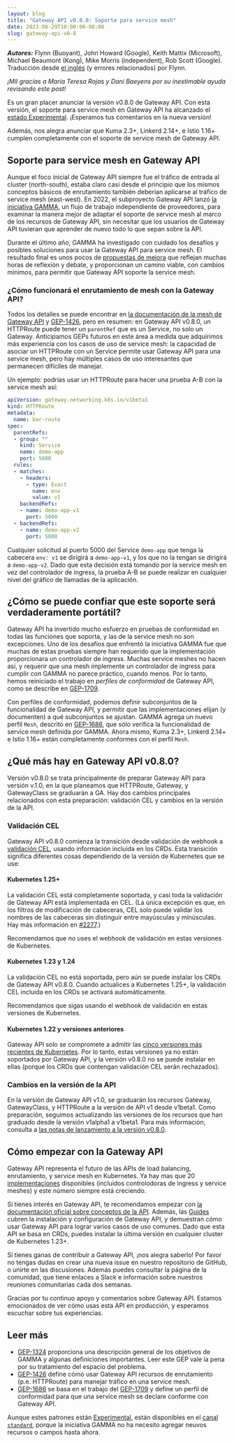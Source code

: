 ```yaml
---
layout: blog
title: "Gateway API v0.8.0: Soporte para service mesh"
date: 2023-08-29T10:00:00-08:00
slug: gateway-api-v0-8
---
```


***Autores:*** Flynn (Buoyant), John Howard (Google), Keith Mattix
(Microsoft), Michael Beaumont (Kong), Mike Morris (independent), Rob Scott
(Google). Traducción desde [el inglés][english] (y errores relacionados) por
Flynn.

_¡Mil gracias a María Teresa Rojas y Dani Baeyens por su inestimable ayuda revisando este post!_

Es un gran placer anunciar la versión v0.8.0 de Gateway API. Con esta versión,
el soporte para service mesh en Gateway API ha alcanzado el [estado
Experimental][status]. ¡Esperamos tus comentarios en la nueva versión!

Además, nos alegra anunciar que Kuma 2.3+, Linkerd 2.14+, e Istio 1.16+
cumplen completamente con el soporte de service mesh de Gateway API.

## Soporte para service mesh en Gateway API

Aunque el foco inicial de Gateway API siempre fue el tráfico de entrada al
cluster (north-south), estaba claro casi desde el principio que los mismos
conceptos básicos de enrutamiento también deberían aplicarse al tráfico de
service mesh (east-west). En 2022, el subproyecto Gateway API lanzó [la
iniciativa GAMMA][gamma], un flujo de trabajo independiente de proveedores,
para examinar la manera mejor de adaptar el soporte de service mesh al marco
de los recursos de Gateway API, sin necesitar que los usuarios de Gateway API
tuvieran que aprender de nuevo todo lo que sepan sobre la API.

Durante el último año, GAMMA ha investigado con cuidado los desafíos y
posibles soluciones para usar la Gateway API para service mesh. El resultado
final es unos pocos de [propuestas de mejora][geps] que reflejan muchas horas
de reflexión y debate, y proporcionan un camino viable, con cambios mínimos,
para permitir que Gateway API soporte la service mesh.

### ¿Cómo funcionará el enrutamiento de mesh con la Gateway API?

Todos los detalles se puede encontrar en [la documentación de la mesh de
Gateway API][mesh-routing] y [GEP-1426], pero en resumen: en Gateway API
v0.8.0, un HTTPRoute puede tener un `parentRef` que es un Service, no solo un
Gateway. Anticipamos GEPs futuros en este área a medida que adquirimos más
experiencia con los casos de uso de service mesh: la capacidad de asociar un
HTTPRoute con un Service permite usar Gateway API para una service mesh, pero
hay múltiples casos de uso interesantes que permanecen difíciles de manejar.

Un ejemplo: podrías usar un HTTPRoute para hacer una prueba A-B con la service mesh así:

```yaml
apiVersion: gateway.networking.k8s.io/v1beta1
kind: HTTPRoute
metadata:
  name: bar-route
spec:
  parentRefs:
  - group: ""
    kind: Service
    name: demo-app
    port: 5000
  rules:
  - matches:
    - headers:
      - type: Exact
        name: env
        value: v1
    backendRefs:
    - name: demo-app-v1
      port: 5000
  - backendRefs:
    - name: demo-app-v2
      port: 5000
```

Cualquier solicitud al puerto 5000 del Service `demo-app` que tenga la
cabecera `env: v1` se dirigirá a `demo-app-v1`, y los que no la tengan se
dirigirá a `demo-app-v2`. Dado que esta decisión está tomando por la service
mesh en vez del controlador de ingress, la prueba A-B se puede realizar en
cualquier nivel del gráfico de llamadas de la aplicación.

## ¿Cómo se puede confiar que este soporte será verdaderamente portátil?

Gateway API ha invertido mucho esfuerzo en pruebas de conformidad en todas las
funciones que soporta, y las de la service mesh no son excepciones. Uno de los
desafíos que enfrentó la iniciativa GAMMA fue que muchas de estas pruebas
siempre han requerido que la implementación proporcionara un controlador de
ingress. Muchas service meshes no hacen así, y requerir que una mesh
implemente un controlador de ingress para cumplir con GAMMA no parece
práctico, cuando menos. Por lo tanto, hemos reiniciado el trabajo en _perfiles
de conformidad_ de Gateway API, como se describe en [GEP-1709].

Con perfiles de conformidad, podemos definir subconjuntos de la funcionalidad
de Gateway API, y permitir que las implementaciones elijan (y documenten) a
qué subconjuntos se ajustan. GAMMA agrega un nuevo perfil `Mesh`, descrito en
[GEP-1686], que sólo verifica la funcionalidad de service mesh definida por
GAMMA. Ahora mismo, Kuma 2.3+, Linkerd 2.14+ e Istio 1.16+ están completamente
conformes con el perfil `Mesh`.

## ¿Qué más hay en Gateway API v0.8.0?

Versión v0.8.0 se trata principalmente de preparar Gateway API para versión
v.1.0, en la que planeamos que HTTPRoute, Gateway, y GatewayClass se graduarán
a GA. Hay dos cambios principales relacionados con esta preparación:
validación CEL y cambios en la versión de la API.

### Validación CEL

Gateway API v0.8.0 comienza la transición desde validación de webhook a
[validación CEL][cel], usando información incluida en los CRDs. Esta
transición significa diferentes cosas dependiendo de la versión de Kubernetes
que se use:

#### Kubernetes 1.25+

La validación CEL está completamente soportada, y casi toda la validación de
Gateway API está implementada en CEL. (La única excepción es que, en los
filtros de modificación de cabeceras, CEL solo puede validar los nombres de
las cabeceras sin distinguir entre mayúsculas y minúsculas. Hay más
información en [#2277][issue 2277].)

Recomendamos que _no_ uses el webhook de validación en estas versiones de
Kubernetes.

#### Kubernetes 1.23 y 1.24

La validación CEL no está soportada, pero aún se puede instalar los CRDs de
Gateway API v0.8.0. Cuando actualices a Kubernetes 1.25+, la validación CEL
incluida en los CRDs se activará automáticamente.

Recomendamos que sigas usando el webhook de validación en estas versiones de
Kubernetes.

#### Kubernetes 1.22 y versiones anteriores

Gateway API solo se compromete a admitir las [cinco versiones más recientes de
Kubernetes][supported-versions]. Por lo tanto, estas versiones ya no están
soportados por Gateway API, y la versión v0.8.0 no se puede instalar en ellas
(porque los CRDs que contengan validación CEL serán rechazados).

### Cambios en la versión de la API

En la versión de Gateway API v1.0, se graduarán los recursos Gateway,
GatewayClass, y HTTPRoute a la versión de API v1 desde v1beta1. Como
preparación, seguimos actualizando las versiones de los recursos que han
graduado desde la versión v1alpha1 a v1beta1. Para más información, consulta a
[las notas de lanzamiento a la versión v0.8.0][v0.8.0 release notes].

## Cómo empezar con la Gateway API

Gateway API representa el futuro de las APIs de load balancing, enrutamiento,
y service mesh en Kubernetes. Ya hay mas que 20 [implementaciones][impl]
disponibles (incluidos controlodoras de ingress y service meshes) y este
número siempre está creciendo.

Si tienes interés en Gateway API, te recomendamos empezar con [la
documentación oficial sobre conceptos de la API][concepts]. Además, las
[Guides][guides] cubren la instalación y configuración de Gateway API, y
demuestran cómo usar Gateway API para lograr varios casos de uso comunes. Dado
que esta API se basa en CRDs, puedes instalar la última versión en cualquier
cluster de Kubernetes 1.23+.

Si tienes ganas de contribuir a Gateway API, ¡nos alegra saberlo! Por favor no
tengas dudas en crear una nueva issue en nuestro repositorio de GitHub, o
unirte en las discusiones. Además puedes consultar la página de la comunidad,
que tiene enlaces a Slack e información sobre nuestros reuniones comunitarias
cada dos semanas.

Gracias por tu continuo apoyo y comentarios sobre Gateway API. Estamos
emocionados de ver cómo usas esta API en producción, y esperamos escuchar
sobre tus experiencias.

## Leer más

- [GEP-1324] proporciona una descripción general de los objetivos de GAMMA y
  algunas definiciones importantes. Leer este GEP vale la pena por su
  tratamiento del espacio del problema.
- [GEP-1426] define cómo usar Gateway API recursos de enrutamiento (p.e.
  HTTPRoute) para manejar tráfico en una service mesh.
- [GEP-1686] se basa en el trabajo del [GEP-1709] y define un perfil de
  conformidad para que una service mesh se declare conforme con Gateway API.

Aunque estes patrones están [Experimental][status], están disponibles en el
[canal `standard`][ch], porque la iniciativa GAMMA no ha necesito agregar
neuvos recursos o campos hasta ahora.

[gamma]:https://gateway-api.sigs.k8s.io/concepts/gamma/
[status]:https://gateway-api.sigs.k8s.io/geps/overview/#status
[ch]:https://gateway-api.sigs.k8s.io/concepts/versioning/#release-channels-eg-experimental-standard
[cel]:/docs/reference/using-api/cel/
[crd]:/docs/tasks/extend-kubernetes/custom-resources/custom-resource-definitions/
[concepts]:https://gateway-api.sigs.k8s.io/concepts/api-overview/
[geps]:https://gateway-api.sigs.k8s.io/contributing/enhancement-requests/
[guides]:https://gateway-api.sigs.k8s.io/guides/getting-started/
[impl]:https://gateway-api.sigs.k8s.io/implementations/
[install-crds]:https://gateway-api.sigs.k8s.io/guides/getting-started/#install-the-crds
[issue]:https://github.com/kubernetes-sigs/gateway-api/issues/new/choose
[disc]:https://github.com/kubernetes-sigs/gateway-api/discussions
[community]:https://gateway-api.sigs.k8s.io/contributing/community/
[mesh-routing]:https://gateway-api.sigs.k8s.io/concepts/gamma/#how-the-gateway-api-works-for-service-mesh
[GEP-1426]:https://gateway-api.sigs.k8s.io/geps/gep-1426/
[GEP-1324]:https://gateway-api.sigs.k8s.io/geps/gep-1324/
[GEP-1686]:https://gateway-api.sigs.k8s.io/geps/gep-1686/
[GEP-1709]:https://gateway-api.sigs.k8s.io/geps/gep-1709/
[issue 2277]:https://github.com/kubernetes-sigs/gateway-api/issues/2277
[supported-versions]:https://gateway-api.sigs.k8s.io/concepts/versioning/#supported-versions
[v0.8.0 release notes]:https://github.com/kubernetes-sigs/gateway-api/releases/tag/v0.8.0
[versioning docs]:https://gateway-api.sigs.k8s.io/concepts/versioning/
[english]:/blog/2023/08/29/gateway-api-v0-8/